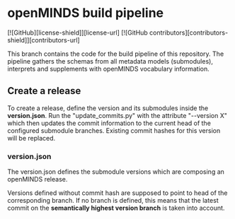 # openMINDS build pipeline

[![GitHub][license-shield]][license-url]
[![GitHub contributors][contributors-shield]][contributors-url]

This branch contains the code for the build pipeline of this repository. The pipeline gathers the schemas from all metadata models (submodules), interprets and supplements with openMINDS vocabulary information. 

## Create a release
To create a release, define the version and its submodules inside the **version.json**. Run the "update_commits.py" with the attribute "--version X" which then updates the commit information to the current head of the configured submodule branches. Existing commit hashes for this version will be replaced.

### version.json
The version.json defines the submodule versions which are composing an openMINDS release.

Versions defined without commit hash are supposed to point to head of the corresponding branch. If no branch is defined, this means that the latest commit on the **semantically highest version branch** is taken into account.
